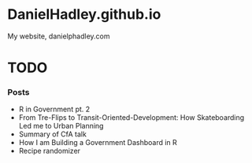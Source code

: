 DanielHadley.github.io
======================

My website, danielphadley.com

# TODO
### Posts
+ R in Government pt. 2
+ From Tre-Flips to Transit-Oriented-Development: How Skateboarding Led me to Urban Planning
+ Summary of CfA talk 
+ How I am Building a Government Dashboard in R
+ Recipe randomizer 